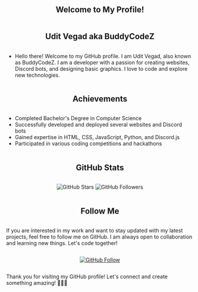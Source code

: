 <div style="display:flex;align-items:center;justify-content:center;flex-direction:column;">
<h2 align="center">Welcome to My Profile!</h2>

## Udit Vegad aka BuddyCodeZ 
- Hello there! Welcome to my GitHub profile. I am Udit Vegad, also known as BuddyCodeZ. I am a developer with a passion for creating websites, Discord bots, and designing basic graphics. I love to code and explore new technologies. 

## Achievements

- Completed Bachelor's Degree in Computer Science
- Successfully developed and deployed several websites and Discord bots
- Gained expertise in HTML, CSS, JavaScript, Python, and Discord.js
- Participated in various coding competitions and hackathons

## GitHub Stats

![GitHub Stars](https://img.shields.io/github/stars/BuddyCodez?style=flat&logo=github&color=yellow) 
![GitHub Followers](https://img.shields.io/github/followers/BuddyCodez?style=flat&logo=github&color=brightgreen)


## Follow Me

If you are interested in my work and want to stay updated with my latest projects, feel free to follow me on GitHub. I am always open to collaboration and learning new things. Let's code together!

[![GitHub Follow](https://img.shields.io/github/followers/BuddyCodez?label=Follow&style=social)](https://github.com/BuddyCodez)

Thank you for visiting my GitHub profile! Let's connect and create something amazing! 🚀🔥😄
